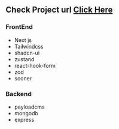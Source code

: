 ## Check Project url [Click Here](https://digitalmarketplace-production-e139.up.railway.app/)
### FrontEnd
- Next js
- Tailwindcss
- shadcn-ui
- zustand
- react-hook-form
- zod
- sooner
### Backend
- payloadcms
- mongodb
- express

